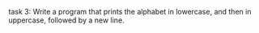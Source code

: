 task 3: Write a program that prints the alphabet in lowercase, and then in uppercase, followed by a new line.
